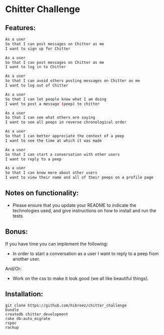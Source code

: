 Chitter Challenge
=================

Features:
-------
```sh
As a user
So that I can post messages on Chitter as me
I want to sign up for Chitter

As a user
So that I can post messages on Chitter as me
I want to log in to Chitter

As a user
So that I can avoid others posting messages on Chitter as me
I want to log out of Chitter

As a user
So that I can let people know what I am doing  
I want to post a message (peep) to chitter

As a user
So that I can see what others are saying  
I want to see all peeps in reverse chronological order

As a user
So that I can better appreciate the context of a peep
I want to see the time at which it was made

As a user
So that I can start a conversation with other users
I want to reply to a peep

As a user
So that I can know more about other users
I want to view their name and all of their peeps on a profile page
```

Notes on functionality:
------

* Please ensure that you update your README to indicate the technologies used, and give instructions on how to install and run the tests

Bonus:
------

If you have time you can implement the following:

* In order to start a conversation as a user I want to reply to a peep from another user.

And/Or:

* Work on the css to make it look good (we all like beautiful things).

Installation:
------
```
git clone https://github.com/hibreez/chitter_challenge
bundle
createdb chitter_development
rake db:auto_migrate
rspec
rackup
```

